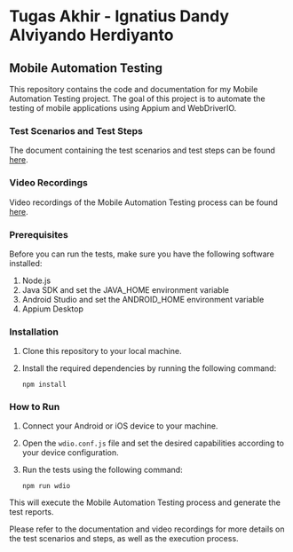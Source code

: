 # Tugas Akhir - Ignatius Dandy Alviyando Herdiyanto

## Mobile Automation Testing

This repository contains the code and documentation for my Mobile Automation Testing project. The goal of this project is to automate the testing of mobile applications using Appium and WebDriverIO.

### Test Scenarios and Test Steps

The document containing the test scenarios and test steps can be found [here](https://docs.google.com/spreadsheets/d/11q58Jr_dB_QZR8pYF6mNlKkMuS5dalAOlsNS_XdxGw8/edit?usp=sharing).

### Video Recordings

Video recordings of the Mobile Automation Testing process can be found [here](https://drive.google.com/file/d/1nq8ABxhJRQ18x5gOOoYaz974__bXMmO8/view?usp=sharing).

### Prerequisites

Before you can run the tests, make sure you have the following software installed:

1. Node.js
2. Java SDK and set the JAVA_HOME environment variable
3. Android Studio and set the ANDROID_HOME environment variable
4. Appium Desktop

### Installation

1. Clone this repository to your local machine.
2. Install the required dependencies by running the following command:

   ```
   npm install
   ```

### How to Run

1. Connect your Android or iOS device to your machine.
2. Open the `wdio.conf.js` file and set the desired capabilities according to your device configuration.
3. Run the tests using the following command:

   ```
   npm run wdio
   ```

This will execute the Mobile Automation Testing process and generate the test reports.

Please refer to the documentation and video recordings for more details on the test scenarios and steps, as well as the execution process.